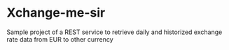 # Xchange-me-sir
Sample project of a REST service to retrieve daily and historized exchange rate data from EUR to other currency
